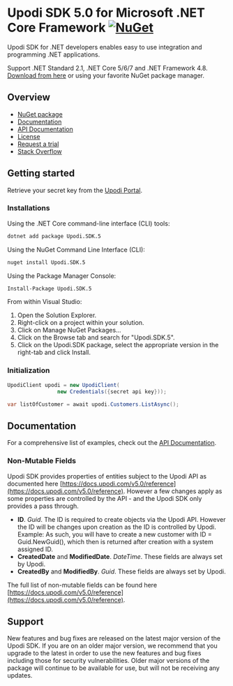 # Upodi SDK 5.0 for Microsoft .NET Core Framework [![NuGet](https://img.shields.io/nuget/v/Upodi.SDK.5.svg)](https://www.nuget.org/packages/Upodi.SDK.5/)
Upodi SDK for .NET developers enables easy to use integration and programming .NET applications.

Support .NET Standard 2.1, .NET Core 5/6/7 and .NET Framework 4.8. [Download from here](https://www.nuget.org/packages/Upodi.SDK.5/) or using your favorite NuGet package manager.

## Overview
* [NuGet package](https://www.nuget.org/packages/Upodi.Sdk/)
* [Documentation](https://docs.upodi.com)
* [API Documentation](https://docs.upodi.com/v5.0/reference)
* [License](https://github.com/Upodi/dotnet-sdk/blob/master/LICENSE)
* [Request a trial](https://www.upodi.com/register/walkthrough/)
* [Stack Overflow](https://stackoverflow.com/questions/tagged/upodi)

## Getting started
Retrieve your secret key from the [Upodi Portal](https://portal.upodi.io).

### Installations
Using the .NET Core command-line interface (CLI) tools:

```cmd
dotnet add package Upodi.SDK.5
```

Using the NuGet Command Line Interface (CLI):

```cmd
nuget install Upodi.SDK.5
```

Using the Package Manager Console:

```cmd
Install-Package Upodi.SDK.5
```

From within Visual Studio:

1. Open the Solution Explorer.
2. Right-click on a project within your solution.
3. Click on Manage NuGet Packages...
4. Click on the Browse tab and search for "Upodi.SDK.5".
5. Click on the Upodi.SDK package, select the appropriate version in the right-tab and click Install.

### Initialization
```csharp
UpodiClient upodi = new UpodiClient(
                new Credentials({secret api key}));

var listOfCustomer = await upodi.Customers.ListAsync();
```
## Documentation
For a comprehensive list of examples, check out the [API Documentation](https://docs.upodi.com/v5.0/reference).

### Non-Mutable Fields
Upodi SDK provides properties of entities subject to the Upodi API as documented here [https://docs.upodi.com/v5.0/reference](https://docs.upodi.com/v5.0/reference). However a few changes apply as some properties are controlled by the API - and the Upodi SDK only provides a pass through.

* **ID**. *Guid*. The ID is required to create objects via the Upodi API. However the ID will be changes upon creation as the ID is controlled by Upodi. Example: As such, you will have to create a new customer with ID = Guid.NewGuid(), which then is returned after creation with a system assigned ID.
* **CreatedDate** and **ModifiedDate**. *DateTime*. These fields are always set by Upodi.
* **CreatedBy** and **ModifiedBy**. *Guid*. These fields are always set by Upodi.

The full list of non-mutable fields can be found here [https://docs.upodi.com/v5.0/reference](https://docs.upodi.com/v5.0/reference).

## Support
New features and bug fixes are released on the latest major version of the Upodi SDK. If you are on an older major version, we recommend that you upgrade to the latest in order to use the new features and bug fixes including those for security vulnerabilities. Older major versions of the package will continue to be available for use, but will not be receiving any updates.
